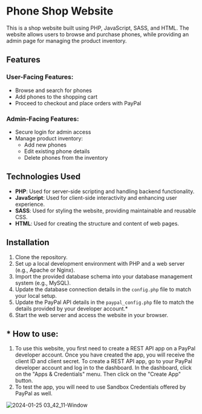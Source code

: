 # Phone Shop Website

This is a shop website built using PHP, JavaScript, SASS, and HTML. The website allows users to browse and purchase phones, while providing an admin page for managing the product inventory.

## Features

### User-Facing Features:

- Browse and search for phones
- Add phones to the shopping cart 
- Proceed to checkout and place orders with PayPal

### Admin-Facing Features:

- Secure login for admin access
- Manage product inventory:
  - Add new phones
  - Edit existing phone details
  - Delete phones from the inventory

## Technologies Used

- **PHP**: Used for server-side scripting and handling backend functionality.
- **JavaScript**: Used for client-side interactivity and enhancing user experience.
- **SASS**: Used for styling the website, providing maintainable and reusable CSS.
- **HTML**: Used for creating the structure and content of web pages.

## Installation

1. Clone the repository.
2. Set up a local development environment with PHP and a web server (e.g., Apache or Nginx).
3. Import the provided database schema into your database management system (e.g., MySQL).
4. Update the database connection details in the `config.php` file to match your local setup.
5. Update the PayPal API details in the `paypal_config.php` file to match the details provided by your developer account.*
6. Start the web server and access the website in your browser.

## * How to use: 

1. To use this website, you first need to create a REST API app on a PayPal developer account. Once you have created the app, you will receive the client ID and client secret. To create a REST API app, go to your PayPal developer account and log in to the dashboard. In the dashboard, click on the "Apps & Credentials" menu. Then click on the "Create App" button.
2. To test the app, you will need to use Sandbox Credentials offered by PayPal as well.

![2024-01-25 03_42_11-Window](https://github.com/Acosta01-dev/Shop/assets/79601880/5648806d-4060-4424-ad66-0cb8f225995c)

